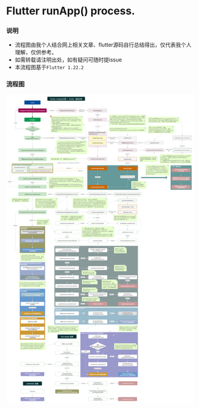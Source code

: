 # Flutter runApp() process.

### 说明

* 流程图由我个人结合网上相关文章、flutter源码自行总结得出，仅代表我个人理解，仅供参考。
* 如需转载请注明出处，如有疑问可随时提issue
* 本流程图基于`Flutter 1.22.2`

### 流程图

![Flutter runApp() process](https://raw.githubusercontent.com/chan132/summary/main/images/flutter/img_run_app_process.png)


